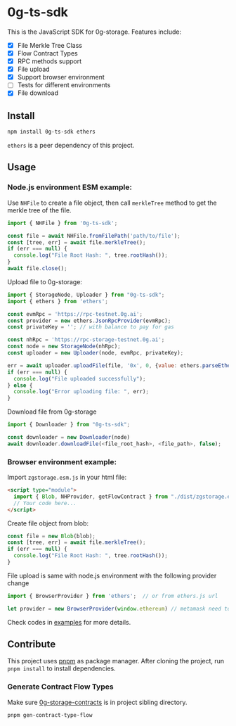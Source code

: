 # 0g-ts-sdk

This is the JavaScript SDK for 0g-storage. Features include:

- [x] File Merkle Tree Class
- [x] Flow Contract Types
- [x] RPC methods support
- [x] File upload
- [x] Support browser environment
- [ ] Tests for different environments
- [x] File download

## Install

```sh
npm install 0g-ts-sdk ethers
```

`ethers` is a peer dependency of this project.

## Usage

### Node.js environment ESM example:

Use `NHFile` to create a file object, then call `merkleTree` method to get the merkle tree of the file.

```js
import { NHFile } from '0g-ts-sdk';

const file = await NHFile.fromFilePath('path/to/file');
const [tree, err] = await file.merkleTree();
if (err === null) {
  console.log("File Root Hash: ", tree.rootHash());
}
await file.close();
```

Upload file to 0g-storage:

```js
import { StorageNode, Uploader } from "0g-ts-sdk";
import { ethers } from 'ethers';

const evmRpc = 'https://rpc-testnet.0g.ai';
const provider = new ethers.JsonRpcProvider(evmRpc);
const privateKey = ''; // with balance to pay for gas

const nhRpc = 'https://rpc-storage-testnet.0g.ai';
const node = new StorageNode(nhRpc);
const uploader = new Uploader(node, evmRpc, privateKey);

err = await uploader.uploadFile(file, '0x', 0, {value: ethers.parseEther('0.1'), gasLimit: 1000000});
if (err === null) {
  console.log("File uploaded successfully");
} else {
  console.log("Error uploading file: ", err);
}
```

Download file from 0g-storage

```js
import { Downloader } from "0g-ts-sdk";

const downloader = new Downloader(node)
await downloader.downloadFile(<file_root_hash>, <file_path>, false);
```

### Browser environment example:

Import `zgstorage.esm.js` in your html file:

```html
<script type="module">
  import { Blob, NHProvider, getFlowContract } from "./dist/zgstorage.esm.js";
  // Your code here...
</script>
```

Create file object from blob:

```js
const file = new Blob(blob);
const [tree, err] = await file.merkleTree();
if (err === null) {
  console.log("File Root Hash: ", tree.rootHash());
}
```

File upload is same with node.js environment with the following provider change

```js
import { BrowserProvider } from 'ethers';  // or from ethers.js url

let provider = new BrowserProvider(window.ethereum) // metamask need to be installed
```

Check codes in [examples](./examples) for more details.

## Contribute

This project uses [pnpm](https://pnpm.js.org/) as package manager. After cloning the project, run `pnpm install` to install dependencies.

### Generate Contract Flow Types

Make sure [0g-storage-contracts](https://github.com/0glabs/0g-storage-contracts) is in project sibling directory.

```sh
pnpm gen-contract-type-flow
```
